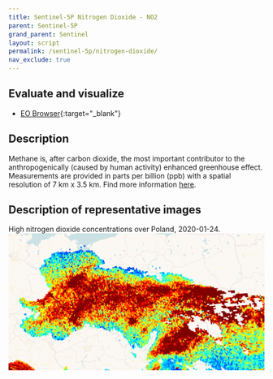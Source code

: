 ```yaml
---
title: Sentinel-5P Nitrogen Dioxide - NO2
parent: Sentinel-5P
grand_parent: Sentinel
layout: script
permalink: /sentinel-5p/nitrogen-dioxide/
nav_exclude: true
---
```



## Evaluate and visualize
 - [EO Browser](https://sentinelshare.page.link/AK1U){:target="_blank"}   

## Description
Methane is, after carbon dioxide, the most important contributor to the anthropogenically (caused by human activity) enhanced greenhouse effect. Measurements are provided in parts per billion (ppb) with a spatial resolution of 7 km x 3.5 km.
Find more information [here](https://www.tropomi.eu/data-products/nitrogen-dioxide).

## Description of representative images

High nitrogen dioxide concentrations over Poland, 2020-01-24.
![NO2 tropospheric column](fig/fig1.png)


